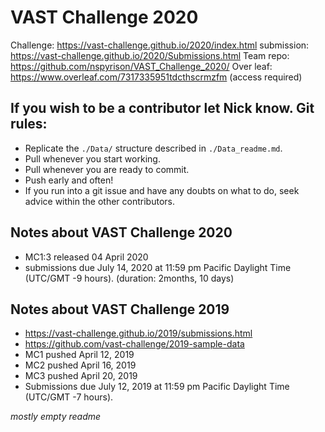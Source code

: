 # VAST Challenge 2020

Challenge: https://vast-challenge.github.io/2020/index.html
submission: https://vast-challenge.github.io/2020/Submissions.html
Team repo: https://github.com/nspyrison/VAST_Challenge_2020/
Over leaf: https://www.overleaf.com/7317335951tdcthscrmzfm (access required)

## If you wish to be a contributor let Nick know. Git rules:
- Replicate the `./Data/` structure described in `./Data_readme.md`.
- Pull whenever you start working.
- Pull whenever you are ready to commit.
- Push early and often!
- If you run into a git issue and have any doubts on what to do, seek advice within the other contributors.

## Notes about VAST Challenge 2020
- MC1:3 released 04 April 2020
- submissions due July 14, 2020 at 11:59 pm Pacific Daylight Time (UTC/GMT -9 hours). (duration: 2months, 10 days)

## Notes about VAST Challenge 2019
- https://vast-challenge.github.io/2019/submissions.html
- https://github.com/vast-challenge/2019-sample-data
- MC1 pushed April 12, 2019
- MC2 pushed April 16, 2019
- MC3 pushed April 20, 2019
- Submissions due July 12, 2019 at 11:59 pm Pacific Daylight Time (UTC/GMT -7 hours).


_mostly empty readme_
